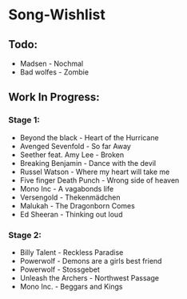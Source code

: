 # Song-Wishlist

## Todo:
- Madsen - Nochmal
- Bad wolfes - Zombie

## Work In Progress:
### Stage 1:
- Beyond the black - Heart of the Hurricane
- Avenged Sevenfold - So far Away
- Seether feat. Amy Lee - Broken
- Breaking Benjamin - Dance with the devil
- Russel Watson - Where my heart will take me
- Five finger Death Punch - Wrong side of heaven
- Mono Inc - A vagabonds life
- Versengold - Thekenmädchen
- Malukah - The Dragonborn Comes
- Ed Sheeran - Thinking out loud

### Stage 2:
- Billy Talent - Reckless Paradise
- Powerwolf - Demons are a girls best friend
- Powerwolf - Stossgebet
- Unleash the Archers - Northwest Passage
- Mono Inc. - Beggars and Kings
